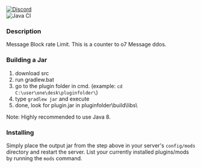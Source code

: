 [![Discord](https://img.shields.io/discord/519293558599974912.svg)](http://cn-discord.ddns.net)  
![Java CI](https://github.com/L0615T1C5-216AC-9437/Auto-Snek/workflows/Java%20CI/badge.svg)

### Description
Message Block rate Limit. This is a counter to o7 Message ddos.

### Building a Jar

1) download src
2) run gradlew.bat
3) go to the plugin folder in cmd. (example: `cd C:\user\one\desk\pluginfolder\`)
4) type `gradlew jar` and execute
5) done, look for plugin.jar in pluginfolder\build\libs\

Note: Highly recommended to use Java 8.

### Installing

Simply place the output jar from the step above in your server's `config/mods` directory and restart the server.
List your currently installed plugins/mods by running the `mods` command.